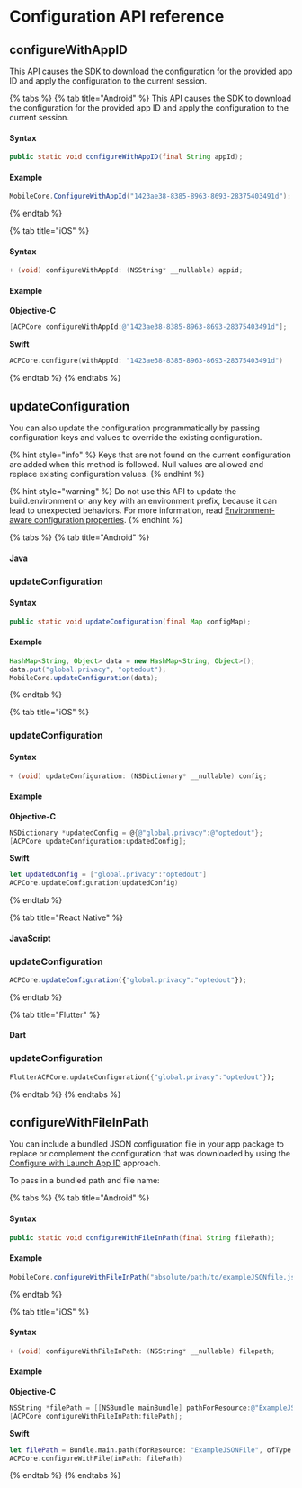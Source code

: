 # Configuration API reference

## configureWithAppID

This API causes the SDK to download the configuration for the provided app ID and apply the configuration to the current session.

{% tabs %}
{% tab title="Android" %}
This API causes the SDK to download the configuration for the provided app ID and apply the configuration to the current session.

#### Syntax

```java
public static void configureWithAppID(final String appId);
```

#### Example

```java
MobileCore.ConfigureWithAppId("1423ae38-8385-8963-8693-28375403491d");
```
{% endtab %}

{% tab title="iOS" %}
#### Syntax

```objectivec
+ (void) configureWithAppId: (NSString* __nullable) appid;
```

#### Example

**Objective-C**

```objectivec
[ACPCore configureWithAppId:@"1423ae38-8385-8963-8693-28375403491d"];
```

**Swift**

```swift
ACPCore.configure(withAppId: "1423ae38-8385-8963-8693-28375403491d")
```
{% endtab %}
{% endtabs %}

## updateConfiguration

You can also update the configuration programmatically by passing configuration keys and values to override the existing configuration.

{% hint style="info" %}
Keys that are not found on the current configuration are added when this method is followed. Null values are allowed and replace existing configuration values.
{% endhint %}

{% hint style="warning" %}
Do not use this API to update the build.environment or any key with an environment prefix, because it can lead to unexpected behaviors. For more information, read [Environment-aware configuration properties](./#environment-aware-configuration-properties).
{% endhint %}

{% tabs %}
{% tab title="Android" %}
#### Java

### updateConfiguration <a id="updateConfiguration"></a>

#### Syntax

```java
public static void updateConfiguration(final Map configMap);
```

#### Example

```java
HashMap<String, Object> data = new HashMap<String, Object>();
data.put("global.privacy", "optedout");
MobileCore.updateConfiguration(data);
```
{% endtab %}

{% tab title="iOS" %}
### updateConfiguration

#### Syntax

```objectivec
+ (void) updateConfiguration: (NSDictionary* __nullable) config;
```

#### Example

**Objective-C**

```objectivec
NSDictionary *updatedConfig = @{@"global.privacy":@"optedout"};
[ACPCore updateConfiguration:updatedConfig];
```

**Swift**

```swift
let updatedConfig = ["global.privacy":"optedout"]
ACPCore.updateConfiguration(updatedConfig)
```
{% endtab %}

{% tab title="React Native" %}
#### JavaScript

### updateConfiguration

```jsx
ACPCore.updateConfiguration({"global.privacy":"optedout"});
```
{% endtab %}

{% tab title="Flutter" %}
#### Dart

### updateConfiguration

```dart
FlutterACPCore.updateConfiguration({"global.privacy":"optedout"});
```
{% endtab %}
{% endtabs %}

## configureWithFileInPath

You can include a bundled JSON configuration file in your app package to replace or complement the configuration that was downloaded by using the [Configure with Launch App ID](./#configure-with-launch-app-id) approach.

To pass in a bundled path and file name:

{% tabs %}
{% tab title="Android" %}
#### Syntax

```java
public static void configureWithFileInPath(final String filePath);
```

#### Example

```java
MobileCore.configureWithFileInPath("absolute/path/to/exampleJSONfile.json");
```
{% endtab %}

{% tab title="iOS" %}
#### Syntax

```objectivec
+ (void) configureWithFileInPath: (NSString* __nullable) filepath;
```

#### Example

**Objective-C**

```objectivec
NSString *filePath = [[NSBundle mainBundle] pathForResource:@"ExampleJSONFile"ofType:@"json"];
[ACPCore configureWithFileInPath:filePath];
```

**Swift**

```swift
let filePath = Bundle.main.path(forResource: "ExampleJSONFile", ofType: "json")
ACPCore.configureWithFile(inPath: filePath)
```
{% endtab %}
{% endtabs %}
